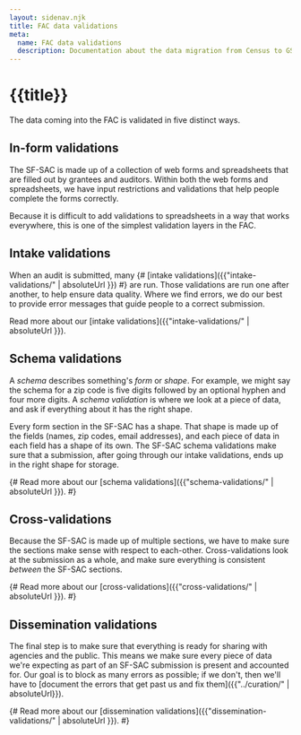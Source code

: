 ```yaml
---
layout: sidenav.njk
title: FAC data validations
meta:
  name: FAC data validations
  description: Documentation about the data migration from Census to GSA.
---
```


# {{title}}

The data coming into the FAC is validated in five distinct ways.

## In-form validations

The SF-SAC is made up of a collection of web forms and spreadsheets that are filled out by grantees and auditors. Within both the web forms and spreadsheets, we have input restrictions and validations that help people complete the forms correctly. 

Because it is difficult to add validations to spreadsheets in a way that works everywhere, this is one of the simplest validation layers in the FAC.

## Intake validations

When an audit is submitted, many {# [intake validations]({{"intake-validations/" | absoluteUrl }}) #} are run. Those validations are run one after another, to help ensure data quality. Where we find errors, we do our best to provide error messages that guide people to a correct submission.


Read more about our [intake validations]({{"intake-validations/" | absoluteUrl }}).

## Schema validations

A *schema* describes something's *form* or *shape*. For example, we might say the schema for a zip code is five digits followed by an optional hyphen and four more digits. A *schema validation* is where we look at a piece of data, and ask if everything about it has the right shape. 

Every form section in the SF-SAC has a shape. That shape is made up of the fields (names, zip codes, email addresses), and each piece of data in each field has a shape of its own. The SF-SAC schema validations make sure that a submission, after going through our intake validations, ends up in the right shape for storage.

{#
Read more about our [schema validations]({{"schema-validations/" | absoluteUrl }}).
#}

## Cross-validations

Because the SF-SAC is made up of multiple sections, we have to make sure the sections make sense with respect to each-other. Cross-validations look at the submission as a whole, and make sure everything is consistent *between* the SF-SAC sections. 

{# 
Read more about our [cross-validations]({{"cross-validations/" | absoluteUrl }}).
#}

## Dissemination validations

The final step is to make sure that everything is ready for sharing with agencies and the public. This means we make sure every piece of data we're expecting as part of an SF-SAC submission is present and accounted for. Our goal is to block as many errors as possible; if we don't, then we'll have to [document the errors that get past us and fix them]({{"../curation/" | absoluteUrl}}).

{# 
Read more about our [dissemination validations]({{"dissemination-validations/" | absoluteUrl }}).
#}